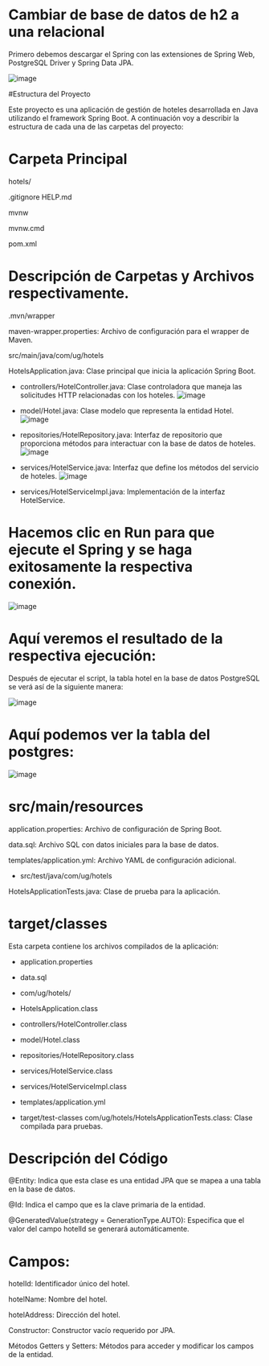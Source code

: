 # Cambiar de base de datos de h2 a una relacional
Primero debemos descargar el Spring con las extensiones de Spring Web, PostgreSQL Driver y Spring Data JPA.

![image](https://github.com/Cinthya-banchon/Cambiar-de-base-de-datos-de-h2-a-una-relacional/assets/170268641/4e0ca218-564b-4efc-9c3b-ae161c3c90a2)


#Estructura del Proyecto

Este proyecto es una aplicación de gestión de hoteles desarrollada en Java utilizando el framework Spring Boot. A continuación voy a describir la estructura de cada una de las carpetas del proyecto:

# Carpeta Principal

hotels/

.gitignore
HELP.md

mvnw

mvnw.cmd

pom.xml

# Descripción de Carpetas y Archivos respectivamente.

.mvn/wrapper

maven-wrapper.properties: Archivo de configuración para el wrapper de Maven.

src/main/java/com/ug/hotels

HotelsApplication.java: Clase principal que inicia la aplicación Spring Boot.

- controllers/HotelController.java: Clase controladora que maneja las solicitudes HTTP relacionadas con los hoteles.
![image](https://github.com/Cinthya-banchon/Cambiar-de-base-de-datos-de-h2-a-una-relacional/assets/170268641/c4e33d26-3643-4eb6-8fb1-0a9a0a2ac7a5)


- model/Hotel.java: Clase modelo que representa la entidad Hotel.
![image](https://github.com/Cinthya-banchon/Cambiar-de-base-de-datos-de-h2-a-una-relacional/assets/170268641/ea216668-ea57-4765-b9cb-4d9fe90b1938)


- repositories/HotelRepository.java: Interfaz de repositorio que proporciona métodos para interactuar con la base de datos de hoteles.
![image](https://github.com/Cinthya-banchon/Cambiar-de-base-de-datos-de-h2-a-una-relacional/assets/170268641/751efb9c-7afb-4758-8e78-fe0c165b381b)


- services/HotelService.java: Interfaz que define los métodos del servicio de hoteles.
![image](https://github.com/Cinthya-banchon/Cambiar-de-base-de-datos-de-h2-a-una-relacional/assets/170268641/a6a396a0-c8cc-41f9-8b82-1cfd0a74d69e)


- services/HotelServiceImpl.java: Implementación de la interfaz HotelService.

# Hacemos clic en Run para que ejecute el Spring y se haga exitosamente la respectiva conexión.

![image](https://github.com/Cinthya-banchon/Cambiar-de-base-de-datos-de-h2-a-una-relacional/assets/170268641/679ce916-d329-4079-8d8e-596009468a6d)

# Aquí veremos el resultado de la respectiva ejecución:

Después de ejecutar el script, la tabla hotel en la base de datos PostgreSQL se verá así de la siguiente manera:

![image](https://github.com/Cinthya-banchon/Cambiar-de-base-de-datos-de-h2-a-una-relacional/assets/170268641/2620f398-7d9d-461b-92bd-6ee6a38ef11b)


# Aquí podemos ver la tabla del postgres:

![image](https://github.com/Cinthya-banchon/Cambiar-de-base-de-datos-de-h2-a-una-relacional/assets/170268641/fc57cba0-75e3-4877-9d28-092dd1b0f89a)


# src/main/resources
application.properties: Archivo de configuración de Spring Boot.

data.sql: Archivo SQL con datos iniciales para la base de datos.

templates/application.yml: Archivo YAML de configuración adicional.

- src/test/java/com/ug/hotels

HotelsApplicationTests.java: Clase de prueba para la aplicación.

# target/classes

Esta carpeta contiene los archivos compilados de la aplicación:

- application.properties

- data.sql

- com/ug/hotels/

- HotelsApplication.class

- controllers/HotelController.class

- model/Hotel.class

- repositories/HotelRepository.class

- services/HotelService.class

- services/HotelServiceImpl.class

- templates/application.yml

- target/test-classes
com/ug/hotels/HotelsApplicationTests.class: Clase compilada para pruebas.

# Descripción del Código


@Entity: Indica que esta clase es una entidad JPA que se mapea a una tabla en la base de datos.

@Id: Indica el campo que es la clave primaria de la entidad.

@GeneratedValue(strategy = GenerationType.AUTO): Especifica que el valor del campo hotelId se generará automáticamente.

# Campos:
hotelId: Identificador único del hotel.

hotelName: Nombre del hotel.

hotelAddress: Dirección del hotel.

Constructor: Constructor vacío requerido por JPA.

Métodos Getters y Setters: Métodos para acceder y modificar los campos de la entidad.
